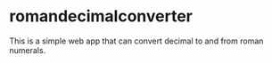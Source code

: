 # romandecimalconverter
This is a simple web app that can convert decimal to and from roman numerals.
